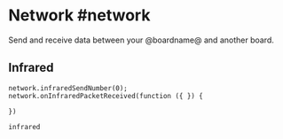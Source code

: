 # Network #network

Send and receive data between your @boardname@ and another board.

## Infrared

```cards
network.infraredSendNumber(0);
network.onInfraredPacketReceived(function ({ }) {
	
})
```

```package
infrared
```
